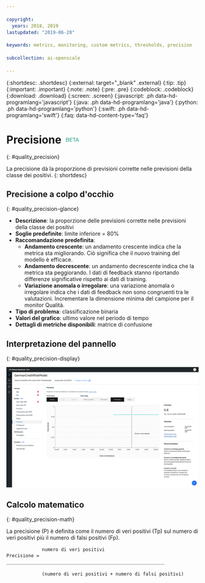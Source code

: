 ```yaml
---

copyright:
  years: 2018, 2019
lastupdated: "2019-06-28"

keywords: metrics, monitoring, custom metrics, thresholds, precision

subcollection: ai-openscale

---
```


{:shortdesc: .shortdesc}
{:external: target="_blank" .external}
{:tip: .tip}
{:important: .important}
{:note: .note}
{:pre: .pre}
{:codeblock: .codeblock}
{:download: .download}
{:screen: .screen}
{:javascript: .ph data-hd-programlang='javascript'}
{:java: .ph data-hd-programlang='java'}
{:python: .ph data-hd-programlang='python'}
{:swift: .ph data-hd-programlang='swift'}
{:faq: data-hd-content-type='faq'}

# Precisione ![tag beta](images/beta.png)
{: #quality_precision}

La precisione dà la proporzione di previsioni corrette nelle previsioni della classe dei positivi.
{: shortdesc}

## Precisione a colpo d'occhio
{: #quality_precision-glance}

- **Descrizione**: la proporzione delle previsioni corrette nelle previsioni della classe dei positivi
- **Soglie predefinite**: limite inferiore = 80%
- **Raccomandazione predefinita**:
   - **Andamento crescente**: un andamento crescente indica che la metrica sta migliorando. Ciò significa che il nuovo training del modello è efficace.
   - **Andamento decrescente**: un andamento decrescente indica che la metrica sta peggiorando. I dati di feedback stanno riportando differenze significative rispetto ai dati di training.
   - **Variazione anomala o irregolare**: una variazione anomala o irregolare indica che i dati di feedback non sono congruenti tra le valutazioni. Incrementare la dimensione minima del campione per il monitor Qualità.
- **Tipo di problema**: classificazione binaria
- **Valori del grafico**: ultimo valore nel periodo di tempo
- **Dettagli di metriche disponibili**: matrice di confusione

## Interpretazione del pannello
{: #quality_precision-display}

![viene visualizzato il grafico della precisione.](images/quality-precision.png)

## Calcolo matematico
{: #quality_precision-math}

La precisione (P) è definita come il numero di veri positivi (Tp) sul numero di veri positivi più il numero di falsi positivi (Fp).


```
             numero di veri positivi
Precisione =  __________________________________________________________

             (numero di veri positivi + numero di falsi positivi)
```
